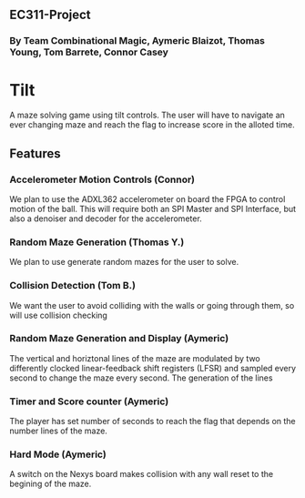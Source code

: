 ## EC311-Project
### By Team Combinational Magic, Aymeric Blaizot, Thomas Young, Tom Barrete, Connor Casey
# Tilt
A maze solving game using tilt controls. The user will have to navigate an ever changing maze and reach the flag to increase score in the alloted time.

## Features

### Accelerometer Motion Controls (Connor)
  We plan to use the ADXL362 accelerometer on board the FPGA to control motion of the ball. This will require both an SPI Master and SPI Interface, but also a denoiser and decoder for the accelerometer.

### Random Maze Generation (Thomas Y.)
  We plan to use generate random mazes for the user to solve.

### Collision Detection (Tom B.)
  We want the user to avoid colliding with the walls or going through them, so will use collision checking

### Random Maze Generation and Display (Aymeric)
  The vertical and horiztonal lines of the maze are modulated by two differently clocked linear-feedback shift registers (LFSR) and sampled every second to change the maze every second. The generation of the lines 

### Timer and Score counter (Aymeric)
The player has set number of seconds to reach the flag that depends on the number lines of the maze.

### Hard Mode (Aymeric)
A switch on the Nexys board makes collision with any wall reset to the begining of the maze.

